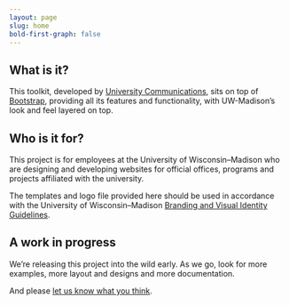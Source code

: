 ```yaml
---
layout: page
slug: home
bold-first-graph: false
---
```

## What is it?

This toolkit, developed by [University Communications](http://uc.wisc.edu), sits on top of [Bootstrap](http://getbootstrap.com), providing all its features and functionality, with UW-Madison’s look and feel layered on top.

## Who is it for?

This project is for employees at the University of Wisconsin–Madison who are designing and developing websites for official offices, programs and projects affiliated with the university.

The templates and logo file provided here should be used in accordance with the University of Wisconsin–Madison [Branding and Visual Identity Guidelines](http://uc.wisc.edu/brand/).

## A work in progress

We’re releasing this project into the wild early. As we go, look for more examples, more layout and designs and more documentation.

And please [let us know what you think](mailto:webteam@uc.wisc.edu).
